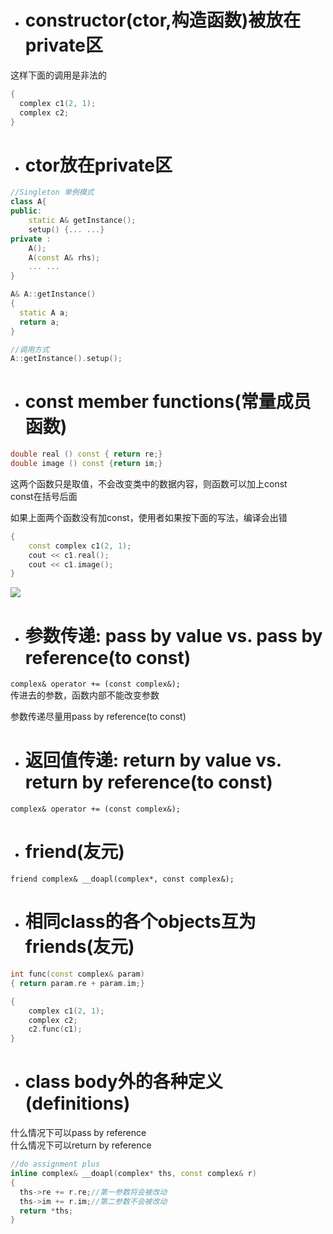 - # constructor(ctor,构造函数)被放在private区   
这样下面的调用是非法的    
```c++
{
  complex c1(2, 1);
  complex c2;
}
```

- # ctor放在private区    
```c++
//Singleton 单例模式
class A{
public:
	static A& getInstance();
	setup() {... ...}
private :
	A();
	A(const A& rhs);
	... ... 
}

A& A::getInstance()
{
  static A a;
  return a;
}

//调用方式
A::getInstance().setup();
```

- # const member functions(常量成员函数)    
```c++
double real () const { return re;}
double image () const {return im;}
```

这两个函数只是取值，不会改变类中的数据内容，则函数可以加上const    
const在括号后面    

如果上面两个函数没有加const，使用者如果按下面的写法，编译会出错    
```c++
{
	const complex c1(2, 1);
	cout << c1.real();
	cout << c1.image();
}
```
![](https://github.com/havenow/my-C-plus-plus/blob/master/C%2B%2B%E9%9D%A2%E5%90%91%E5%AF%B9%E8%B1%A1%E5%BC%80%E5%8F%91/images/const_member_function.png)

- # 参数传递: pass by value vs. pass by reference(to const)   
`complex& operator += (const complex&);`    
传进去的参数，函数内部不能改变参数   

参数传递尽量用pass by reference(to const)    

- # 返回值传递: return by value vs. return by reference(to const)    
`complex& operator += (const complex&);`   

- # friend(友元)
`friend complex& __doapl(complex*, const complex&);`

- # 相同class的各个objects互为friends(友元)    
```c++
int func(const complex& param)
{ return param.re + param.im;}

{
	complex c1(2, 1);
	complex c2;
	c2.func(c1);
}
```

- # class body外的各种定义(definitions)   
什么情况下可以pass by reference    
什么情况下可以return by reference    
```c++
//do assignment plus
inline complex& __doapl(complex* ths, const complex& r)
{
  ths->re += r.re;//第一参数将会被改动
  ths->im += r.im;//第二参数不会被改动
  return *ths;
}
```
